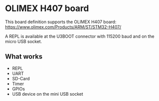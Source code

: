 OLIMEX H407 board
=================

This board definition supports the OLIMEX H407 board:
https://www.olimex.com/Products/ARM/ST/STM32-H407/

A REPL is available at the U3BOOT connector with 115200 baud and on the
micro USB socket.

What works
----------

* REPL
* UART
* SD-Card
* Timer
* GPIOs
* USB device on the mini USB socket

